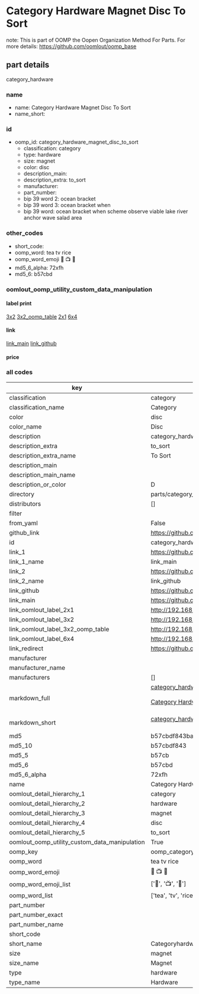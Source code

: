 # Category Hardware Magnet Disc To Sort  

note: This is part of OOMP the Oopen Organization Method For Parts. For more details: https://github.com/oomlout/oomp_base

##  part details
  



category_hardware



### name
* name: Category Hardware Magnet Disc To Sort
* name_short: 
### id
* oomp_id: category_hardware_magnet_disc_to_sort
  * classification: category
  * type: hardware
  * size: magnet
  * color: disc
  * description_main: 
  * description_extra: to_sort
  * manufacturer: 
  * part_number: 
  * bip 39 word 2: ocean bracket
  * bip 39 word 3: ocean bracket when
  * bip 39 word: ocean bracket when scheme observe viable lake river anchor wave salad area

### other_codes
* short_code: 
* oomp_word: tea tv rice
* oomp_word_emoji :tea: :tv: :rice:
* md5_6_alpha: 72xfh
* md5_6: b57cbd






### oomlout_oomp_utility_custom_data_manipulation
#### label print
[3x2](http://192.168.1.245:1112/?label=oomp%2072xfh)
[3x2_oomp_table](http://192.168.1.108:1112/?label=oomp%2072xfh)
[2x1](http://192.168.1.242:1112/?label=oomp%2072xfh)
[6x4](http://192.168.1.55:1112/?label=oomp%2072xfh)    

#### link

[link_main](https://github.com/oomlout/oomlout_oomp_version_1_messy/tree/main/parts/category_hardware_magnet_disc_to_sort) [link_github](https://github.com/oomlout/oomlout_oomp_version_1_messy/tree/main/parts/category_hardware_magnet_disc_to_sort)                             

#### price







### all codes 
| key | value |  
| --- | --- |  
| classification | category |  
| classification_name | Category |  
| color | disc |  
| color_name | Disc |  
| description | category_hardware |  
| description_extra | to_sort |  
| description_extra_name | To Sort |  
| description_main |  |  
| description_main_name |  |  
| description_or_color | D  |  
| directory | parts/category_hardware_magnet_disc_to_sort |  
| distributors | [] |  
| filter |  |  
| from_yaml | False |  
| github_link | https://github.com/oomlout/oomlout_oomp_part_src/tree/main/parts/category_hardware_magnet_disc_to_sort |  
| id | category_hardware_magnet_disc_to_sort |  
| link_1 | https://github.com/oomlout/oomlout_oomp_version_1_messy/tree/main/parts/category_hardware_magnet_disc_to_sort |  
| link_1_name | link_main |  
| link_2 | https://github.com/oomlout/oomlout_oomp_version_1_messy/tree/main/parts/category_hardware_magnet_disc_to_sort |  
| link_2_name | link_github |  
| link_github | https://github.com/oomlout/oomlout_oomp_version_1_messy/tree/main/parts/category_hardware_magnet_disc_to_sort |  
| link_main | https://github.com/oomlout/oomlout_oomp_version_1_messy/tree/main/parts/category_hardware_magnet_disc_to_sort |  
| link_oomlout_label_2x1 | http://192.168.1.242:1112/?label=oomp%2072xfh |  
| link_oomlout_label_3x2 | http://192.168.1.245:1112/?label=oomp%2072xfh |  
| link_oomlout_label_3x2_oomp_table | http://192.168.1.108:1112/?label=oomp%2072xfh |  
| link_oomlout_label_6x4 | http://192.168.1.55:1112/?label=oomp%2072xfh |  
| link_redirect | https://github.com/oomlout/oomlout_oomp_version_1_messy/tree/main/parts/category_hardware_magnet_disc_to_sort |  
| manufacturer |  |  
| manufacturer_name |  |  
| manufacturers | [] |  
| markdown_full | [category_hardware_magnet_disc_to_sort](none)<br>[](none)<br>[Category Hardware Magnet Disc To Sort](none)<br><br> |  
| markdown_short | [category_hardware_magnet_disc_to_sort](none)<br><br> |  
| md5 | b57cbdf843bacf97cd4c3c0bf446b4c7 |  
| md5_10 | b57cbdf843 |  
| md5_5 | b57cb |  
| md5_6 | b57cbd |  
| md5_6_alpha | 72xfh |  
| name | Category Hardware Magnet Disc To Sort |  
| oomlout_detail_hierarchy_1 | category |  
| oomlout_detail_hierarchy_2 | hardware |  
| oomlout_detail_hierarchy_3 | magnet |  
| oomlout_detail_hierarchy_4 | disc |  
| oomlout_detail_hierarchy_5 | to_sort |  
| oomlout_oomp_utility_custom_data_manipulation | True |  
| oomp_key | oomp_category_hardware_magnet_disc_to_sort |  
| oomp_word | tea tv rice |  
| oomp_word_emoji | :tea: :tv: :rice: |  
| oomp_word_emoji_list | [':tea:', ':tv:', ':rice:'] |  
| oomp_word_list | ['tea', 'tv', 'rice'] |  
| part_number |  |  
| part_number_exact |  |  
| part_number_name |  |  
| short_code |  |  
| short_name | Categoryhardware |  
| size | magnet |  
| size_name | Magnet |  
| type | hardware |  
| type_name | Hardware |  
